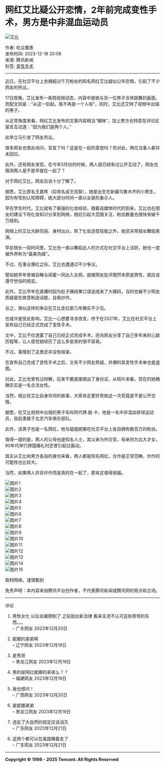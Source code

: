 # 网红艾比疑公开恋情，2年前完成变性手术，男方是中非混血运动员

![艾比](https://inews.gtimg.com/newsapp_bt/0/0122113249149_5991/0)

作者: 吃瓜蜀黍  
发布时间: 2023-12-18 20:08  
来源: 腾讯新闻  
标签: [变性手术](https://news.qq.com/omn/author/8QMa3Hxb74UcuTc%3D)

---

近日，在社交平台上坐拥超过千万粉丝的知名网红艾比疑似公布恋情，引起了不少网友的热议。

17日夜晚，艾比发布一条短视频动态，内容中是她与另一位男子合体跳舞的画面，而配文则是：“从这一刻起，我不再是一个人啦”，同时，艾比还艾特了视频中出镜的男子。

从正常角度来看，网红艾比发布的文案内容相当“暧昧”，加上男方也特意在评论区留言互动道：“因为我们是两个人。”

此举立马引发了网友热议。

很多网友也借此询问，官宣了吗？这是在一起的意思吗？但对此，两位当事人都并未回应。

此外，还有网友发现，在今年5月份的时候，两人就已经有过公开互动了，网友也猜测两人是不是早就在一起了？

对于网红艾比，网友应该十分了解了。

据悉，艾比原名王嘉辉（后改名成王炫智），她是出生在新疆乌鲁木齐的小男生，因为有性别认知障碍，她大部分时间一直以女装形象示人。

早在学生时代，艾比就有了极强的化妆经验，随着自媒体时代的到来，艾比也在朋友的建议下将化妆知识分享到网络，随后引起大范围关注，粉丝数量也很快突破千万级别。

网络上的艾比光鲜亮丽、身材出众，除了化妆造型技能之外，她还非常擅长舞蹈表演。

早前很长一段时间里，艾比也一直以舞蹈达人的方式在社交平台上活跃，她也一度被外界称为“最美伪娘”。

不过，在事业爆红之际，艾比也遭遇过不少争议。

譬如她早年曾被目睹与闺蜜一同出入女厕，就被网友批评既然本质是男性，就应该遵守世俗的规定。

此外，艾比早年在直播时因为肚子痛结果口误说成来了大姨妈，当时也被不少网友质疑是在故意制造话题，自我炒作。

总之，类似这样的争议在艾比走红那几年确实不少见。

也或许是受此影响，艾比一心想要寻求改变，终于在2021年，艾比在社交平台上宣布自己已经正式完成了变性手术。

文中，艾比不仅透露了自己已经正式完成手术，还向网友分享了自己多年来的心路历程等，让人感觉她经历了这么多是真的很不容易。

不过，事情到了这里还并没有结束。

在宣布自己完成了变性手术之后，又有不少网友质疑，并爆料其变性手术单也是盗图。

对此，艾比也曾有过辩解，后来干脆直接晒出了身份证，从照片来看，现在的她确确实实是一名合法女性。

当然，相比较艾比自身坎坷的故事，大家肯定更好奇她这一次究竟是不是公开恋情。

据悉，在艾比视频中出镜的男子名叫阿代琇·殷·卡，他是一名中非混血排球运动员，目前隶属于北京汽车俱乐部队。

此外，该男子也是一名网红，他与姐姐妮娜在社交平台上各自拥有数百万的粉丝。

值得一提的是，两人的父母也是知名人士，其父亲为外交官，母亲则为北大才女，90年代举行跨国婚礼时还曾引起过轰动。

其实从艾比和男方各自的身份来看，两人都是知名网红，合作是正常范畴，炒作的可能性也比较大。

当然，如果两人并非炒作而是真的在一起了，那肯定值得祝福。

![图片1](https://inews.gtimg.com/news_bt/OLWjpR0WDGYkR5ysT_HfLxCd6uqIuFf4OJ1wtE3ZCvPvkAA/641)  
![图片2](https://inews.gtimg.com/news_bt/O6ecpHkYy3OFEyhD1pY0Wo83TuWgp9cMoYmI8KdQ0A7vwAA/641)  
![图片3](https://inews.gtimg.com/news_bt/OXROQ9mHrSmvP526ZmGgjn-dTo6DNqnQnRv3q7todox3gAA/641)  
![图片4](https://inews.gtimg.com/news_bt/OvOh28GaJB7Dx-QhlrjwYAT1kcKnCDZy25Zh4x6bDmHJUAA/641)  
![图片5](https://inews.gtimg.com/news_bt/OSHJmyEK8UxrZ9Yk_M9HFWDj8h_7FEuyhg-hhAbHr4Z8QAA/641)  
![图片6](https://inews.gtimg.com/news_bt/OiMtx_y0TBb0U_XFcRjM8yJZfccVwDrZ1hAnD4aySPyhgAA/641)  
![图片7](https://inews.gtimg.com/news_bt/OyqnjuDzTPjxe8nsVhY9CVngHtTlDazhaoSR9HzXIHnY4AA/641)  
![图片8](https://inews.gtimg.com/news_bt/O3QvSrpfLp5iEEBFq9WfG569xHZQvhmB1iPA7uST61IEMAA/641)  
![图片9](https://inews.gtimg.com/news_bt/GfC23fCV5-1aidRKDWQe2kpBazJJqob63YShgRAAymj30AA/0)  
![图片10](https://inews.gtimg.com/news_bt/OLSGauc_0r8cyTEftjNUkCh3HVU8yiFdfIiEHauX1wYAUAA/641)  
![图片11](https://inews.gtimg.com/news_bt/OulFVYXT_xaDE_ByyP-YiGnqoz98tVdMVRSYi4A4Og2OgAA/641)  
![图片12](https://inews.gtimg.com/news_bt/O7E6ivcx3SPqztVM68YEfpON0zrKZsgxk_iei648K8fvEAA/641)  
![图片13](https://inews.gtimg.com/news_bt/OFFB_tQdaemnL5-s-ga6JWBx6VCiU01FdgRJVgWsG37loAA/641)  
![图片14](https://inews.gtimg.com/news_bt/OLqjVRxfNGs3uAE8z2ntQb3cdERiwZXpr4_K0uljwyC1MAA/641)  
![图片15](https://inews.gtimg.com/news_bt/OMK97DluGhdYceNsmajX7I6LDaDVB9vjUmoRj1Zd-3BLoAA/641)

取材网络，谨慎甄别

免责声明：本内容来自腾讯平台创作者，不代表腾讯新闻或腾讯网的观点和立场。

---

评论  
1. 男性女化 以后会被限制了 之前刚出新法律 看来主流不认可这些奇怪的东西。。。  
   – 广东网友 2023年12月20日  

2. 妮娜的弟弟啊  
   – 辽宁网友 2023年12月19日  

3. 是秀哥  
   – 黑龙江网友 2023年12月19日  

4. 男的是网红妮娜的弟弟么？？  
   – 福建网友 2023年12月19日  

5. 我也想问！  
   – 广西网友 2023年12月20日  

6. 是妮娜弟弟  
   – 黑龙江网友 2023年12月19日  

7. 违反了大自然的规定应该消灭  
   – 广东网友 2023年12月21日  

8. 这两个都可以在美国横着走了  
   – 广东网友 2023年12月21日  

---

**Copyright © 1998 - 2025 Tencent. All Rights Reserved**
<!-- tcd_original_link https://news.qq.com/rain/a/20231218A08ZTB00 -->
